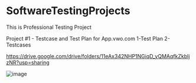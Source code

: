 # SoftwareTestingProjects
This is Professional Testing Project


Project #1 - Testcase and Test Plan for App.vwo.com
1-Test Plan
2-Testcases

https://drive.google.com/drive/folders/11eAx342NHP1NGiqD_yQMAqfkZkbIjzNR?usp=sharing

![image](https://github.com/vivek990/SoftwareTestingProjects/assets/65498375/dbea88f6-bb79-4e49-9253-06b1e0e805d6)

